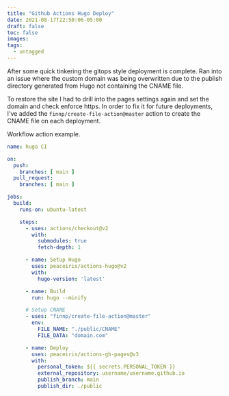 ```yaml
---
title: "Github Actions Hugo Deploy"
date: 2021-08-17T22:50:06-05:00
draft: false
toc: false
images:
tags:
  - untagged
---
```

After some quick tinkering the gitops style deployment is complete. Ran into an issue where the custom domain was being overwritten due to the publish directory generated from Hugo not containing the CNAME file.

To restore the site I had to drill into the pages settings again and set the domain and check enforce https. In order to fix it for future deployments, I've added the `finnp/create-file-action@master` action to create the CNAME file on each deployment.

Workflow action example.

```yaml
name: hugo CI

on:
  push:
    branches: [ main ]
  pull_request:
    branches: [ main ]

jobs:
  build:
    runs-on: ubuntu-latest

    steps:
      - uses: actions/checkout@v2
        with:
          submodules: true
          fetch-depth: 1

      - name: Setup Hugo
        uses: peaceiris/actions-hugo@v2
        with:
          hugo-version: 'latest'

      - name: Build
        run: hugo --minify

      # Setup CNAME
      - uses: "finnp/create-file-action@master"
        env:
          FILE_NAME: "./public/CNAME"
          FILE_DATA: "domain.com"

      - name: Deploy
        uses: peaceiris/actions-gh-pages@v3
        with:
          personal_token: ${{ secrets.PERSONAL_TOKEN }}
          external_repository: username/username.github.io
          publish_branch: main
          publish_dir: ./public
```
